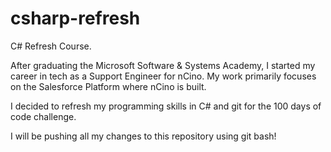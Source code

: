 # csharp-refresh
C# Refresh Course. 


After graduating the Microsoft Software & Systems Academy, I started my career in tech as a Support Engineer for nCino. My work primarily focuses on the Salesforce Platform where nCino is built. 

I decided to refresh my programming skills in C# and git for the 100 days of code challenge. 

I will be pushing all my changes to this repository using git bash!

